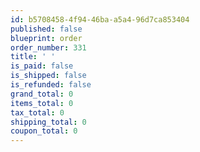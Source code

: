 ```yaml
---
id: b5708458-4f94-46ba-a5a4-96d7ca853404
published: false
blueprint: order
order_number: 331
title: ' '
is_paid: false
is_shipped: false
is_refunded: false
grand_total: 0
items_total: 0
tax_total: 0
shipping_total: 0
coupon_total: 0
---
```

